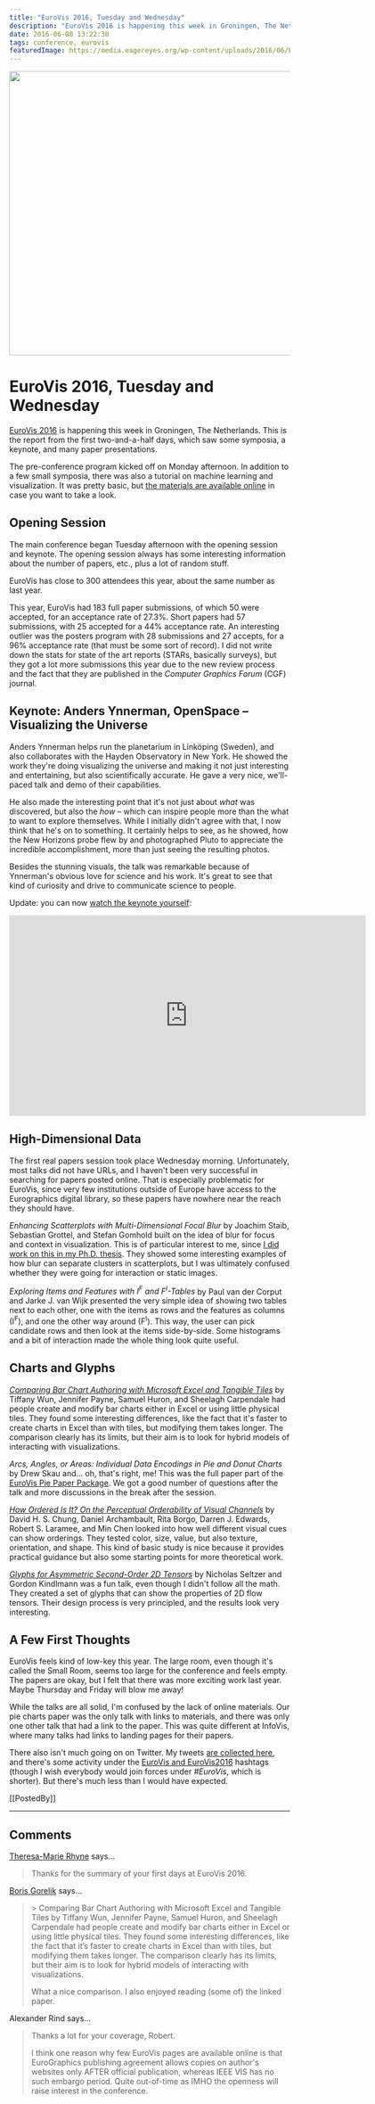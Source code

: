 ```yaml
---
title: "EuroVis 2016, Tuesday and Wednesday"
description: "EuroVis 2016 is happening this week in Groningen, The Netherlands. This is the report from the first two-and-a-half days,  which saw some symposia, a keynote, and many paper presentations."
date: 2016-06-08 13:22:30
tags: conference, eurovis
featuredImage: https://media.eagereyes.org/wp-content/uploads/2016/06/EuroVis-2016-teaser1.jpg
---
```


<p align="center"><img src="https://media.eagereyes.org/wp-content/uploads/2016/06/EuroVis-2016-teaser1.jpg" width="825" height="510" /></p>

# EuroVis 2016, Tuesday and Wednesday

<a href="http://eurovis.org">EuroVis 2016</a> is happening this week in Groningen, The Netherlands. This is the report from the first two-and-a-half days,  which saw some symposia, a keynote, and many paper presentations.

The pre-conference program kicked off on Monday afternoon. In addition to a few small symposia, there was also a tutorial on machine learning and visualization. It was pretty basic, but <a href="http://mlvis2016.hiit.fi">the materials are available online</a> in case you want to take a look.

## <b></b><b>Opening Session</b>

The main conference began Tuesday afternoon with the opening session and keynote. The opening session always has some interesting information about the number of papers, etc., plus a lot of random stuff.

EuroVis has close to 300 attendees this year, about the same number as last year.

This year, EuroVis had 183 full paper submissions, of which 50 were accepted, for an acceptance rate of 27.3%. Short papers had 57 submissions, with 25 accepted for a 44% acceptance rate. An interesting outlier was the posters program with 28 submissions and 27 accepts, for a 96% acceptance rate (that must be some sort of record). I did not write down the stats for state of the art reports (STARs, basically surveys), but they got a lot more submissions this year due to the new review process and the fact that they are published in the <em>Computer Graphics Forum</em> (CGF) journal.

## <b>Keynote: Anders Ynnerman, OpenSpace – Visualizing the Universe</b>

Anders Ynnerman helps run the planetarium in Linköping (Sweden), and also collaborates with the Hayden Observatory in New York. He showed the work they're doing visualizing the universe and making it not just interesting and entertaining, but also scientifically accurate. He gave a very nice, we'll-paced talk and demo of their capabilities.

He also made the interesting point that it's not just about <em>what</em> was discovered, but also the <em>how </em>– which can inspire people more than the what to want to explore themselves. While I initially didn't agree with that, I now think that he's on to something. It certainly helps to see, as he showed, how the New Horizons probe flew by and photographed Pluto to appreciate the incredible accomplishment, more than just seeing the resulting photos.

Besides the stunning visuals, the talk was remarkable because of Ynnerman's obvious love for science and his work. It's great to see that kind of curiosity and drive to communicate science to people.

Update: you can now <a href="https://vimeo.com/groups/383543/videos/169967499">watch the keynote yourself</a>:

<iframe src="https://player.vimeo.com/video/169967499" width="640" height="360" frameborder="0" allowfullscreen="allowfullscreen"></iframe>

## <b>High-Dimensional Data</b>

The first real papers session took place Wednesday morning. Unfortunately, most talks did not have URLs, and I haven't been very successful in searching for papers posted online. That is especially problematic for EuroVis, since very few institutions outside of Europe have access to the Eurographics digital library, so these papers have nowhere near the reach they should have.

<i>Enhancing Scatterplots with Multi-Dimensional Focal Blur</i> by Joachim Staib, Sebastian Grottel, and Stefan Gomhold built on the idea of blur for focus and context in visualization. This is of particular interest to me, since <a href="/publications/Kosara_InfoVis_2001.html">I did work on this in my Ph.D. thesis</a>. They showed some interesting examples of how blur can separate clusters in scatterplots, but I was ultimately confused whether they were going for interaction or static images.

<i>Exploring Items and Features with I<sup>F</sup> and F<sup>I</sup>-Tables</i> by Paul van der Corput and Jarke J. van Wijk presented the very simple idea of showing two tables next to each other, one with the items as rows and the features as columns (I<sup>F</sup>), and one the other way around (F<sup>I</sup>). This way, the user can pick candidate rows and then look at the items side-by-side. Some histograms and a bit of interaction made the whole thing look quite useful.

## <b></b><b>Charts and Glyphs</b>

<a href="http://innovis.cpsc.ucalgary.ca/Publications/_Wun2015"><i>Comparing Bar Chart Authoring with Microsoft Excel and Tangible Tiles</i></a> by Tiffany Wun, Jennifer Payne, Samuel Huron, and Sheelagh Carpendale had people create and modify bar charts either in Excel or using little physical tiles. They found some interesting differences, like the fact that it's faster to create charts in Excel than with tiles, but modifying them takes longer. The comparison clearly has its limits, but their aim is to look for hybrid models of interacting with visualizations.

<i>Arcs, Angles, or Areas: Individual Data Encodings in Pie and Donut Charts</i> by Drew Skau and… oh, that's right, me! This was the full paper part of the <a href="/papers/a-pair-of-pie-chart-papers">EuroVis Pie Paper Package</a>. We got a good number of questions after the talk and more discussions in the break after the session.

<a href="http://cs.swan.ac.uk/~csbob/research/glyphDesign/userStudy/chung16how.pdf"><i>How Ordered Is It? On the Perceptual Orderability of Visual Channels</i></a> by David H. S. Chung, Daniel Archambault, Rita Borgo, Darren J. Edwards, Robert S. Laramee, and Min Chen looked into how well different visual cues can show orderings. They tested color, size, value, but also texture, orientation, and shape. This kind of basic study is nice because it provides practical guidance but also some starting points for more theoretical work.

<a href="http://people.cs.uchicago.edu/~glk/pubs/#EV-2016"><i>Glyphs for Asymmetric Second-Order 2D Tensors</i></a> by Nicholas Seltzer and Gordon Kindlmann was a fun talk, even though I didn't follow all the math. They created a set of glyphs that can show the properties of 2D flow tensors. Their design process is very principled, and the results look very interesting.

## A Few First Thoughts

EuroVis feels kind of low-key this year. The large room, even though it's called the Small Room, seems too large for the conference and feels empty. The papers are okay, but I felt that there was more exciting work last year. Maybe Thursday and Friday will blow me away!

While the talks are all solid, I'm confused by the lack of online materials. Our pie charts paper was the only talk with links to materials, and there was only one other talk that had a link to the paper. This was quite different at InfoVis, where many talks had links to landing pages for their papers.

There also isn't much going on on Twitter. My tweets <a href="https://twitter.com/eagereyes/timelines/733779814738317312">are collected here</a>, and there's some activity under the <a href="https://twitter.com/search?q=EuroVis%20OR%20EuroVis2016&amp;src=typd">EuroVis and EuroVis2016</a> hashtags (though I wish everybody would join forces under <em>#EuroVis</em>, which is shorter). But there's much less than I would have expected.

[[PostedBy]]

<aside class="comments">

---
## Comments

<a href="http://theresamariehyne.com" rel="nofollow noopener" target="_blank">Theresa-Marie Rhyne</a> says…
>	Thanks for the summary of your first days at EuroVis 2016.

<a href="http://randomstratum.wordpress.com" rel="nofollow noopener" target="_blank">Boris Gorelik</a> says…
>	&gt; Comparing Bar Chart Authoring with Microsoft Excel and Tangible Tiles by Tiffany Wun, Jennifer Payne, Samuel Huron, and Sheelagh Carpendale had people create and modify bar charts either in Excel or using little physical tiles. They found some interesting differences, like the fact that it’s faster to create charts in Excel than with tiles, but modifying them takes longer. The comparison clearly has its limits, but their aim is to look for hybrid models of interacting with visualizations.
>	
>	What a nice comparison. I also enjoyed reading (some of) the linked paper.

Alexander Rind says…
>	Thanks a lot for your coverage, Robert.
>	
>	I think one reason why few EuroVis pages are available online is that EuroGraphics publishing agreement allows copies on author's websites only AFTER official publication, whereas IEEE VIS has no such embargo period. Quite out-of-time as IMHO the openness will raise interest in the conference.

</aside>

